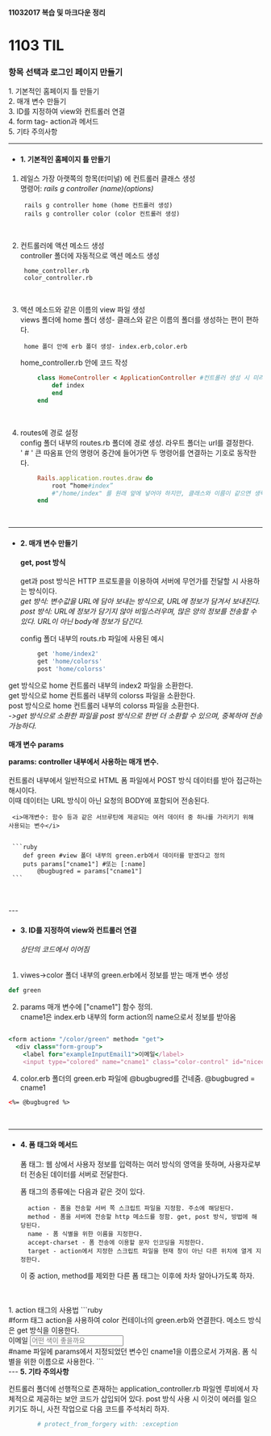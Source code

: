 <h4>11032017 복습 및 마크다운 정리</h4>

1103 TIL
===========

<h3>항목 선택과 로그인 페이지 만들기</h3>
1. 기본적인 홈페이지 틀 만들기<br>
2. 매개 변수 만들기<br>
3. ID를 지정하여 view와 컨트롤러 연결<br>
4. form tag- action과 메서드<br>
5. 기타 주의사항

-----

- <h4><b>1. 기본적인 홈페이지 틀 만들기</b></h4>

1. 레일스 가장 아랫쪽의 항목(터미널) 에 컨트롤러 클래스 생성<br>
명령어: <i> rails g controller (name)(options) </i>
        
        rails g controller home (home 컨트롤러 생성)
        rails g controller color (color 컨트롤러 생성)
<br>

2. 컨트롤러에 액션 메소드 생성<br>
controller 폴더에 자동적으로 액션 메소드 생성<br>

        home_controller.rb
        color_controller.rb
<br>

3. 액션 메소드와 같은 이름의 view 파일 생성<br>
views 폴더에 home 폴더 생성- 클래스와 같은 이름의 폴더를 생성하는 편이 편하다.<br>

        home 폴더 안에 erb 폴더 생성- index.erb,color.erb

    home_controller.rb 안에 코드 작성

```ruby
        class HomeController < ApplicationController #컨트롤러 생성 시 미리 기술된 코드
            def index
            end
        end
```
<br>

4. routes에 경로 설정<br>
config 폴더 내부의 routes.rb 폴더에 경로 생성. 라우트 폴더는 url를 결정한다.<br>
' # ' 큰 따옴표 안의 명령어 중간에 들어가면 두 명령어를 연결하는 기호로 동작한다.<br>

```ruby
        Rails.application.routes.draw do
            root “home#index”
            #"/home/index" 를 원래 앞에 넣어야 하지만, 클래스와 이름이 같으면 생략 가능.
        end
```
<br>

---
- <h4><b>2. 매개 변수 만들기</b></h4>

     <b>get, post 방식</b>
<br><br>
     get과 post 방식은 HTTP 프로토콜을 이용하여 서버에 무언가를 전달할 시 사용하는 방식이다.<br>
     <i>get 방식: 변수값을 URL에 담아 보내는 방식으로, URL에 정보가 담겨서 보내진다.</i><br>
     <i>post 방식: URL에 정보가 담기지 않아 비밀스러우며, 많은 양의 정보를 전송할 수 있다. URL이 아닌 body에 정보가 담긴다.</i>

     config 폴더 내부의 routs.rb 파일에 사용된 예시
```ruby
        get 'home/index2'
        get 'home/colorss'
        post 'home/colorss'
``` 
  get 방식으로 home 컨트롤러 내부의 index2 파일을 소환한다.<br>
  get 방식으로 home 컨트롤러 내부의 colorss 파일을 소환한다.<br>
  post 방식으로 home 컨트롤러 내부의 colorss 파일을 소환한다.<br>
     <i>->get 방식으로 소환한 파일을 post 방식으로 한번 더 소환할 수 있으며, 중복하여 전송 가능하다.</i>
<br>
     <br>
<b>매개 변수 params</b>
     
<b>params: controller 내부에서 사용하는 매개 변수.<br><br> </b>
컨트롤러 내부에서 일반적으로 HTML 폼 파일에서 POST 방식 데이터를 받아 접근하는 해시이다.<br>
이때 데이터는 URL 방식이 아닌 요청의 BODY에 포함되어 전송된다.
     
     <i>매개변수: 함수 등과 같은 서브루틴에 제공되는 여러 데이터 중 하나를 가리키기 위해 사용되는 변수</i>

     
     ```ruby
        def green #view 폴더 내부의 green.erb에서 데이터를 받겠다고 정의
	    puts params["cname1"] #또는 [:name]
	        @bugbugred = params["cname1"]
     ```

<br>
<br>
---

- <h4><b>3. ID를 지정하여 view와 컨트롤러 연결</b></h4>
  <i>상단의 코드에서 이어짐</i><br><br>
  
1. viwes->color 폴더 내부의 green.erb에서 정보를 받는 매개 변수 생성<br>
```ruby
def green
```

2. params 매개 변수에 ["cname1"] 함수 정의. 
<br>cname1은 index.erb 내부의 form action의 name으로서 정보를 받아옴
```ruby

<form action= "/color/green" method= "get">
  <div class="form-group">
    <label for="exampleInputEmail1">이메일</label>
    <input type="colored" name="cname1" class="color-control" id="nicecolor" placeholder="어떤 색이 좋을까요">
```

4. color.erb 폴더의 green.erb 파일에 @bugbugred를 건네줌. @bugbugred = cname1

```html
<%= @bugbugred %>
```
<br>

---

- <h4><b>4. 폼 태그와 메서드</h4></b>

  폼 태그: 웹 상에서 사용자 정보를 입력하는 여러 방식의 영역을 뜻하며, 사용자로부터 전송된 데이터를 서버로 전달한다.

  폼 태그의 종류에는 다음과 같은 것이 있다.

        action - 폼을 전송할 서버 쪽 스크립트 파일을 지정함. 주소에 해당된다.
        method - 폼을 서버에 전송할 http 메소드를 정함. get, post 방식, 방법에 해당된다.
        name - 폼 식별을 위한 이름을 지정한다.
        accept-charset - 폼 전송에 이용할 문자 인코딩을 지정한다.
        target - action에서 지정한 스크립트 파일을 현재 창이 아닌 다른 위치에 열게 지정한다.

  이 중 action, method를 제외한 다른 폼 태그는 이후에 차차 알아나가도록 하자.
<br>
<br>
1. action 태그의 사용법
```ruby
 <form action= "/color/green" method= "get">
 #form 태그 action을 사용하여 color 컨테이너의 green.erb와 연결한다. 메소드 방식은 get 방식을 이용한다.
        <div class="form-group">
                <label for="exampleInputEmail1">이메일</label>
                <input type="colored" name="cname1" class="color-control" id="nicecolor" placeholder="어떤 색이 좋을까요">
 </div>
        #name 파일에 params에서 지정되었던 변수인 cname1을 이름으로서 가져옴. 폼 식별을 위한 이름으로 사용한다.
```

<br>
---
<b>5. 기타 주의사항</b>

컨트롤러 폴더에 선행적으로 존재하는 application_controller.rb 파일엔 루비에서 자체적으로 제공하는 보안 코드가 삽입되어 있다. post 방식 사용 시 이것이 에러를 일으키기도 하니, 사전 작업으로 다음 코드를 주석처리 하자.
```ruby
        # protect_from_forgery with: :exception
```

